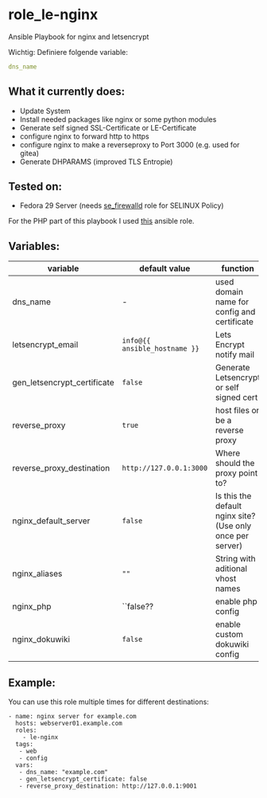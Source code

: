 # role_le-nginx

Ansible Playbook for nginx and letsencrypt


Wichtig: Definiere folgende variable:

```yaml
dns_name
```

 What it currently does:
------------------------

+ Update System
+ Install needed packages like nginx or some python modules 
+ Generate self signed SSL-Certificate or LE-Certificate
+ configure nginx to forward http to https
+ configure nginx to make a reverseproxy to Port 3000 (e.g. used for gitea)
+ Generate DHPARAMS (improved TLS Entropie) 

 Tested on:
-----------
 + Fedora 29 Server (needs [se_firewalld](https://github.com/DO1JLR/role_se_firewalld) role for SELINUX Policy)

For the PHP part of this playbook I used [this](https://github.com/DO1JLR/role_se_php) ansible role.

 Variables:
------------
| variable | default value | function |
| -------- | ------------- | -------- |
| dns_name | - | used domain name for config and certificate |
| letsencrypt_email | ``info@{{ ansible_hostname }}`` | Lets Encrypt notify mail |
| gen_letsencrypt_certificate | ``false`` | Generate Letsencrypt or self signed cert |
| reverse_proxy | ``true`` | host files or be a reverse proxy |
| reverse_proxy_destination | ``http://127.0.0.1:3000`` | Where should the proxy point to? |
| nginx_default_server | ``false`` | Is this the default nginx site? (Use only once per server) |
| nginx_aliases | ``""`` | String with aditional vhost names |
| nginx_php | ``false?? | enable php config |
| nginx_dokuwiki | ``false`` | enable custom dokuwiki config |


 Example:
----------
You can use this role multiple times for different destinations:

```
- name: nginx server for example.com
  hosts: webserver01.example.com
  roles:
    - le-nginx
  tags:
   - web
   - config
  vars:
   - dns_name: "example.com"
   - gen_letsencrypt_certificate: false
   - reverse_proxy_destination: http://127.0.0.1:9001
```

